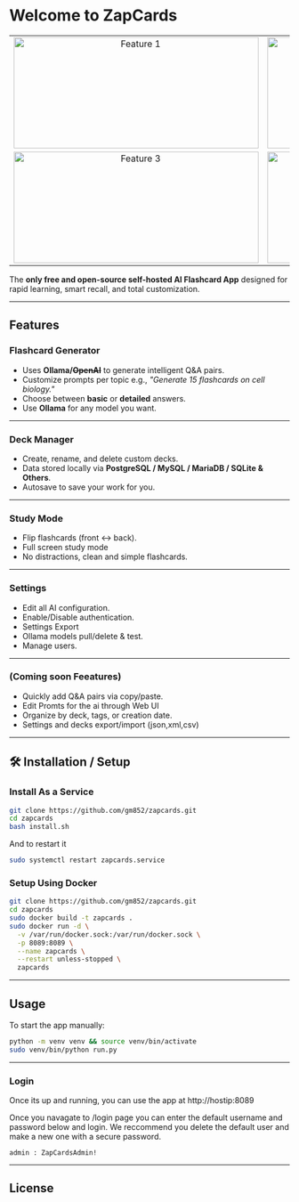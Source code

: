 
# Welcome to **ZapCards**

<div align="center">
  <table>
    <tr>
      <td align="center"><img src="webCore/assets/images/settingsOverview.gif" width="440" height="200" alt="Feature 1"></td>
      <td align="center"><img src="webCore/assets/images/ollamaAndUserTools.gif" width="440" height="200" alt="Feature 2"></td>
    </tr>
    <tr>
      <td align="center"><img src="webCore/assets/images/aiCardgen.gif" width="440" height="200" alt="Feature 3"></td>
      <td align="center"><img src="webCore/assets/images/practiceCards.gif" width="440" height="200" alt="Feature 4"></td>
    </tr>
  </table>
</div

> The **only free and open-source self-hosted AI Flashcard App** designed for rapid learning, smart recall, and total customization.

---

## Features

### Flashcard Generator

* Uses **Ollama/~~OpenAI~~** to generate intelligent Q&A pairs.
* Customize prompts per topic e.g., *"Generate 15 flashcards on cell biology."*
* Choose between **basic** or **detailed** answers.
* Use **Ollama** for any model you want.

---

### Deck Manager

* Create, rename, and delete custom decks.
* Data stored locally via **PostgreSQL / MySQL / MariaDB / SQLite & Others**.
* Autosave to save your work for you.
---

### Study Mode

* Flip flashcards (front ↔ back).
* Full screen study mode
* No distractions, clean and simple flashcards.

---

### Settings

* Edit all AI configuration.
* Enable/Disable authentication.
* Settings Export
* Ollama models pull/delete & test.
* Manage users.

---

### (Coming soon Feeatures)

* Quickly add Q\&A pairs via copy/paste.
* Edit Promts for the ai through Web UI
* Organize by deck, tags, or creation date.
* Settings and decks export/import (json,xml,csv)
---

## 🛠 Installation / Setup
### Install As a Service
```bash
git clone https://github.com/gm852/zapcards.git
cd zapcards
bash install.sh
```
And to restart it
```bash
sudo systemctl restart zapcards.service
```

### Setup Using Docker
```bash
git clone https://github.com/gm852/zapcards.git
cd zapcards
sudo docker build -t zapcards .
sudo docker run -d \
  -v /var/run/docker.sock:/var/run/docker.sock \
  -p 8089:8089 \
  --name zapcards \
  --restart unless-stopped \
  zapcards

```

---

## Usage

To start the app manually:

```bash
python -m venv venv && source venv/bin/activate
sudo venv/bin/python run.py
```

---

### Login

Once its up and running, you can use the app at http://hostip:8089

Once you navagate to /login page you can enter the default username and password below and login. We reccommend you delete the default user and make a new one with a secure password.

```
admin : ZapCardsAdmin!
```

---


## License



